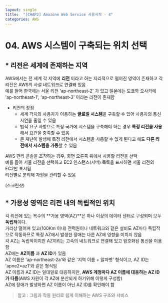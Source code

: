 ```yaml
---
layout: single
title:  "[CHAP2] Amazone Web Service 사용시작 - 4"
categories: AWS
---
```


# 04. AWS 시스템이 구축되는 위치 선택

## * 리전은 세계에 존재하는 지역

AWS에서는 전 세계 각 지역에 **리전** 이라고 하는 지리적으로 떨어진 영역이 존재하고 각 리전은 AWS의 사설 네트워크로 연결돼 있음  
예를 들어 한국에는 서울 리전 'ap-northeast-2' 가 있고 일본에는 도쿄와 오사카에 'ap-northeast-1', 'ap-northeast-3' 이라는 리전이 존재함  

* 리전의 장점
  - 세계 각지의 사용자가 이용하는 **글로벌 시스템**을 구축할 수 있어 사용자의 통신 지연을 줄일 수 있음  
  - 법적 요구 사항으로 특정 국가에 시스템을 구축해야 하는 경우 **특정 리전을 사용**해서 요건을 충족할 수 있음  
  - 큰 재난이 발생해 특정 리전에서 시스템을 사용할 수 없게 된다고 해도 **다른 리전에서 시스템을 가동**할 수 있음  

AWS 관리 콘솔을 조작하는 경우, 화면 오른쪽 위에서 사용할 리전을 선택  
예를 들어 서울 리전을 선택하고 EC2 인스턴스(서버) 목록을 표시하면 서울 리전의 EC2만 표시됨  
리전별로 분리해 자원을 관리할 수 있음  

(스크린샷)


## * 가용성 영역은 리전 내의 독립적인 위치

각 리전에 있는 복수의 **가용 영역(AZ)**은 하나 이상의 데이터 센터로 구성되며 모두 **독립적**이다.  
거리상 떨어져 있고(100Km 이내) 전력원이나 네트워크와 같은 설비도 AZ마다 독립적으로 작동하므로 특정 AZ에서 발생한 장애는 다른 AZ에 영향을 미치지 않음  
각 AZ는 독립적이지만 AZ끼리는 고속의 네트워크로 연결돼 있고 암호화된 통신을 이용함  
AZ에는 **AZ이름** 과 **AZ ID**가 있음  
AZ 이름은 'ap-northeast-2a'와 같은 '지역 이름 + 알파벳' 형식이고, AZ ID는 'apne2=az1'와 같은 형식임  
AZ 이름과 AZ ID는 일대일로 대응하지만, **AWS 계정마다 AZ 이름에 대응하는 AZ ID가 다름**(AWS 자원이 각 AZ에 분산되게 하기위해 이렇게 구성함)  
AZ에 장애가 발생하면 AZ 이름이 아닌 AZ ID를 확인해야 함  


> 참고 : 그림과 작동 원리로 쉽게 이해하는 AWS 구조와 서비스